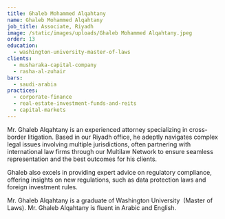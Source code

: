 ```yaml
---
title: Ghaleb Mohammed Alqahtany
name: Ghaleb Mohammed Alqahtany
job_title: Associate, Riyadh
image: /static/images/uploads/Ghaleb Mohammed Alqahtany.jpeg
order: 13
education:
  - washington-university-master-of-laws
clients:
  - musharaka-capital-company
  - rasha-al-zuhair
bars:
  - saudi-arabia
practices:
  - corporate-finance
  - real-estate-investment-funds-and-reits
  - capital-markets
---
```

Mr. Ghaleb Alqahtany is an experienced attorney specializing in cross-border litigation. Based in our Riyadh office, he adeptly navigates complex legal issues involving multiple jurisdictions, often partnering with international law firms through our Multilaw Network to ensure seamless representation and the best outcomes for his clients.

Ghaleb also excels in providing expert advice on regulatory compliance, offering insights on new regulations, such as data protection laws and foreign investment rules.

Mr. Ghaleb Alqahtany is a graduate of Washington University  (Master of Laws). Mr. Ghaleb Alqahtany is fluent in Arabic and English.
